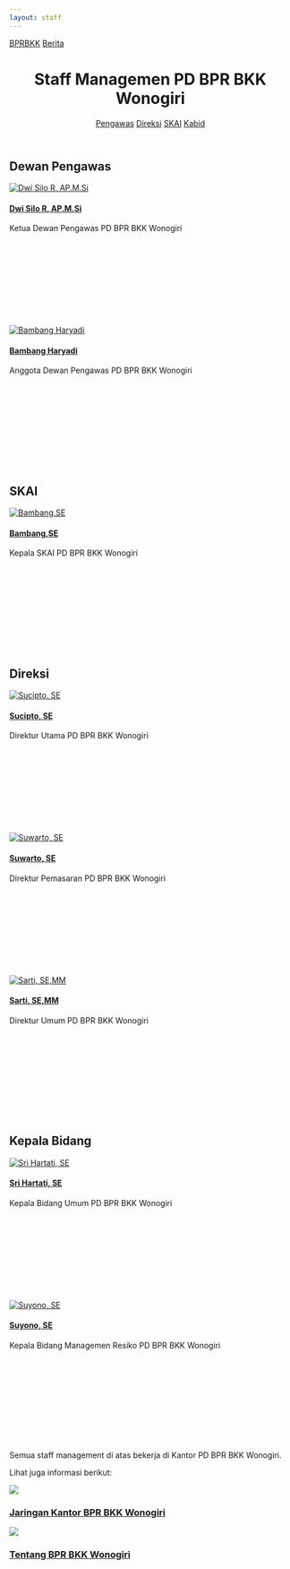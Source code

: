 ```yaml
---
layout: staff
---
```


<div class="container">
<!-- Top Navigation -->
	<div class="bprbkk-top clearfix">
		<a class="bprbkk-icon" href="/"><span>BPRBKK</span></a>
		<span class="right"><a class="bprbkk-icon" href="/news"><span>Berita</span></a></span>
	</div>
<div class="content">
	<header class="bprbkk-header">
		<h1>Staff Managemen <span>PD BPR BKK Wonogiri</span></h1>
		<nav class="bprbkk-staff">
			<a href="#dewan-pengawas">Pengawas</a>
			<a href="#direksi">Direksi</a>
			<a href="#skai">SKAI</a>
			<a href="#kepala-bidang">Kabid</a>
		</nav>
	</header>
	<div class="dummy dummy-avatar" id="dewan-pengawas">
	<h2>Dewan Pengawas</h2>
		<div class="tooltip tooltip-effect-1">
		<a href="#"><img src="/images/managemen/dwisilo.jpg" alt="Dwi Silo R, AP.M.Si"/><h4>Dwi Silo R, AP.M.Si</h4></a>
		<span class="tooltip-content"> Ketua Dewan Pengawas PD BPR BKK Wonogiri</span>
			<div class="tooltip-shape">
				<svg height="165px" width="220px">
				<use xlink:href="#managemen" class="bprbkk-1" />
				</svg>
			</div>
		</div>
		<div class="tooltip tooltip-effect-2">
		<a href="#"><img src="/images/managemen/bambang_haryadi.jpg" alt="Bambang Haryadi"/><h4>Bambang Haryadi</h4></a>
		<span class="tooltip-content">Anggota Dewan Pengawas PD BPR BKK Wonogiri</span>
			<div class="tooltip-shape">
				<svg height="165px" width="220px">
				<use xlink:href="#managemen-2" class="bprbkk-1" />
				</svg>
			</div>
		</div>
	</div>
	<div class="dummy dummy-avatar" id="skai">
	<h2>SKAI</h2>
		<div class="tooltip tooltip-effect-2">
		<a href="#"><img src="/images/managemen/bambang1.jpg" alt="Bambang,SE"/><h4>Bambang,SE</h4></a>
		<span class="tooltip-content">Kepala SKAI PD BPR BKK Wonogiri</span>
			<div class="tooltip-shape">
				<svg height="165px" width="220px">
				<use xlink:href="#managemen-2" class="bprbkk-1" />
				</svg>
			</div>
		</div>
	</div>
	<div class="dummy dummy-avatar" id="direksi">
	<h2>Direksi</h2>
		<div class="tooltip tooltip-effect-1">
		<a href="#"><img src="/images/managemen/sucipto.jpg" alt="Sucipto, SE"/><h4>Sucipto, SE</h4></a>
		<span class="tooltip-content">Direktur Utama PD BPR BKK Wonogiri</span>
			<div class="tooltip-shape">
				<svg height="165px" width="220px">
				<use xlink:href="#managemen" class="bprbkk-1" />
				</svg>
			</div>
		</div>
		<div class="tooltip tooltip-effect-2">
		<a href="#"><img src="/images/managemen/suwarto.png" alt="Suwarto, SE"/><h4>Suwarto, SE</h4></a>
		<span class="tooltip-content">Direktur Pemasaran PD BPR BKK Wonogiri</span>
			<div class="tooltip-shape">
				<svg height="165px" width="220px">
				<use xlink:href="#managemen-2" class="bprbkk-1" />
				</svg>
			</div>
		</div>
		<div class="tooltip tooltip-effect-2">
		<a href="#"><img src="/images/managemen/sarti.jpg" alt="Sarti, SE,MM"/><h4>Sarti, SE,MM</h4></a>
		<span class="tooltip-content">Direktur Umum PD BPR BKK Wonogiri</span>
			<div class="tooltip-shape">
				<svg height="165px" width="220px">
				<use xlink:href="#managemen-2" class="bprbkk-1" />
				</svg>
			</div>
		</div>
	</div>
	<div class="dummy dummy-avatar" id="kepala-bidang">
	<h2>Kepala Bidang</h2>
		<div class="tooltip tooltip-effect-1">
			<a href="#"><img src="/images/managemen/sri_hartati.png" alt="Sri Hartati, SE"/><h4>Sri Hartati, SE</h4></a>
			<span class="tooltip-content">Kepala Bidang Umum PD BPR BKK Wonogiri</span>
			<div class="tooltip-shape">
				<svg height="165px" width="220px">
				<use xlink:href="#managemen" class="bprbkk-1" />
				</svg>
			</div>
		</div>
		<div class="tooltip tooltip-effect-2">
			<a href="#"><img src="/images/managemen/suyono.png" alt="Suyono, SE"/><h4>Suyono, SE</h4></a>
			<span class="tooltip-content">Kepala Bidang Managemen Resiko PD BPR BKK Wonogiri</span>
			<div class="tooltip-shape">
				<svg height="165px" width="220px">
				<use xlink:href="#managemen-2" class="bprbkk-1" />
				</svg>
			</div>
		</div>
	</div>
	<p class="info">Semua staff management di atas bekerja di Kantor PD BPR BKK Wonogiri.</p>
	<section class="related">
		<p>Lihat juga informasi berikut:</p>
			<a href="/about/kantor">
				<img src="/images/jaringan_kantor_300x142.jpg" />
				<h3>Jaringan Kantor BPR BKK Wonogiri</h3>
			</a>
			<a href="/about">
				<img src="/images/bprbkk_300x142.jpg" />
				<h3>Tentang BPR BKK Wonogiri</h3>
			</a>
	</section>
</div><!-- /content -->
</div><!-- /container -->
